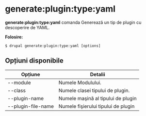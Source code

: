 # generate:plugin:type:yaml
**generate:plugin:type:yaml** comanda Generează un tip de plugin cu descoperire de YAML.

**Folosire:**
```
$ drupal generate:plugin:type:yaml [options] 
```

## Opțiuni disponibile
Opțiune | Detalii
-------|-------------
--module | Numele Modulului.
--class | Numele clasei tipului de plugin.
--plugin-name | Numele maşină al tipului de plugin
--plugin-file-name | Numele fişierului tipului de plugin
